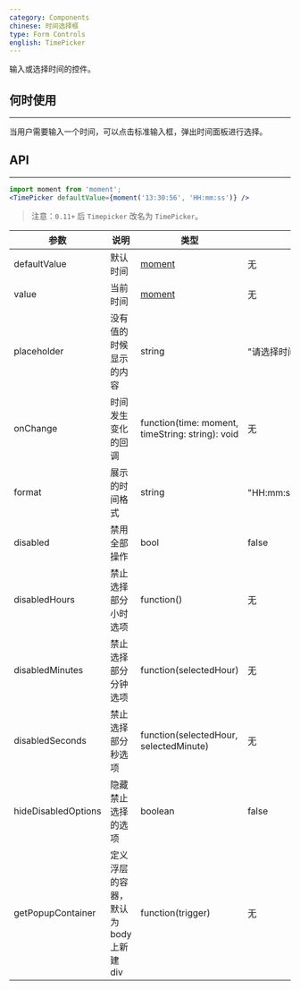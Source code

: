 ```yaml
---
category: Components
chinese: 时间选择框
type: Form Controls
english: TimePicker
---
```


输入或选择时间的控件。

## 何时使用
--------

当用户需要输入一个时间，可以点击标准输入框，弹出时间面板进行选择。

## API
---

```jsx
import moment from 'moment';
<TimePicker defaultValue={moment('13:30:56', 'HH:mm:ss')} />
```

> 注意：`0.11+` 后 `Timepicker` 改名为 `TimePicker`。

| 参数                 | 说明 | 类型 | 默认值 |
|---------------------|-----|-----|-------|
| defaultValue        | 默认时间 | [moment](http://momentjs.com/) | 无 |
| value               | 当前时间 | [moment](http://momentjs.com/) | 无 |
| placeholder         | 没有值的时候显示的内容 | string | "请选择时间" |
| onChange            | 时间发生变化的回调     | function(time: moment, timeString: string): void | 无 |
| format              | 展示的时间格式 | string | "HH:mm:ss"、"HH:mm"、"mm:ss" |
| disabled            | 禁用全部操作 | bool | false |
| disabledHours       | 禁止选择部分小时选项 | function() | 无 |
| disabledMinutes     | 禁止选择部分分钟选项 | function(selectedHour) | 无 |
| disabledSeconds     | 禁止选择部分秒选项 | function(selectedHour, selectedMinute) | 无 |
| hideDisabledOptions | 隐藏禁止选择的选项 | boolean | false |
| getPopupContainer   | 定义浮层的容器，默认为 body 上新建 div | function(trigger) | 无 |

<style>.code-box-demo .ant-time-picker { margin: 0 8px 12px 0; }</style>
